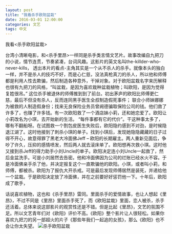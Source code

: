 ```yaml
---
layout: post
title: "我看杀手欧阳盆栽"
date: 2016-03-01 12:00:00
categories: 文艺
tags: 中文
---
```

<script src="//d3js.org/d3.v3.min.js" charset="utf-8"></script>

我看<杀手欧阳盆栽>

台湾小清晰电影，和<杀手里昂>一样同是杀手类言情文艺片。故事改编自九把刀的小说，情节连贯，节奏紧凑，台词风趣。这影片的英文名叫the-killder-who-never-kills， 透出本片的看点-主角其实是一个从不杀人的杀手。就像本头的独白一样，并不是杀人的技巧不好，而是心仁慈，没法真枪真刀的杀人，所以他和师傅都是利用人性去欺骗，然后制造各种意外，干掉对象。对于欧阳盆栽名字来历解释也很有九把刀的风格，“叫盆栽，是因为喜欢栽种盆栽植物；叫欧阳，是因为觉得复姓很吊。”  这位杀手被退休的师傅推到到了前台。初出茅庐的欧阳比师傅更仁慈，最后不但没有杀人，反而连同黑手医生全叔制造假死事件；<!--more--> 联合小师妹娜娜为被救的人制造假身份；找来无良保险业务员曾阙德骗取保险公司的钱。他们救了许多了，也赚了许多钱。有一次欧阳救了一个酒店妹小莉，还和她恋爱了。欧阳让小莉改名为小琪，去开始新的生活。 “每件事都有它的代价”。干这种事太多了，哪有不翻船呀。在试图救一个割包皮医生失败后，欧阳隐约感到不对劲，是时候隐退江湖了。这时他接到了刺杀小琪的单子。找到小琪后，发现她隐隐藏藏的日子过得不开心，故意得罪了黑老大冷面佛Jeff – 欧阳的长期雇主。两人重新见面后，争吵了许久，压抑的感情喷发，然后两人就去滚床单了。欧阳想再次救小琪。这时他又接到杀Jeff的得力助手小刘Uncle的单子。欧阳决定连小刘Uncle一起救了，然后金盆洗手。可是小刘居然去告密。他和冷面佛因为公司的烂账已经水火不容。于是冷面佛亲手杀了他，并决定报复这个一直欺骗他的欧阳。小琪，或者叫小莉，和师傅，都被杀。欧阳为了报仇大开杀戒。可是最后发现师傅居然是装死，并递给他一个盆栽。于是欧阳决定放了冷面佛，并在之前要好好惩罚他一下。十年后，欧阳成了歌手，

话说喜欢植物，这也和《杀手里昂》雷同。里面杀手的爱情故事，也让人想起《里昂》，不过不同是《里昂》里面杀手死了，而《欧阳盆栽》里面，恋人被杀，杀手还活着。总体来说这部影片的观赏性还是不错。但是比起《里昂》，文艺的氛围不足。所以文艺青年们对《欧阳》评价不高。《欧阳》整个影片让人很轻松。如果你喜欢九把刀的另一部超火的片子《那些年我们一起追的女孩》，那么《欧阳》也不会让你太失望。
![杀手欧阳盆栽](https://guanghuiz.files.wordpress.com/2014/01/70dbd-killer_who_never_kill.jpg)

